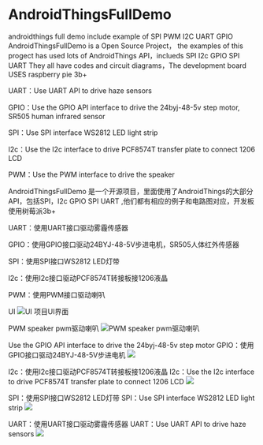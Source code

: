 # AndroidThingsFullDemo
androidthings full demo include example of SPI PWM I2C UART GPIO 
AndroidThingsFullDemo is a Open Source Project，
the examples of this progect has used lots of AndroidThings API，inclueds SPI I2c GPIO SPI UART 
They all have codes and circuit diagrams，The development board USES raspberry pie 3b+

UART：Use UART API to drive haze sensors

GPIO：Use the GPIO API  interface to drive the 24byj-48-5v	 step motor, SR505 human infrared sensor

SPI：Use SPI interface WS2812 LED light strip

I2c：Use the I2c interface to drive PCF8574T transfer plate	to connect 1206 LCD

PWM：Use the PWM interface to drive the speaker



AndroidThingsFullDemo 是一个开源项目，里面使用了AndroidThings的大部分API，包括SPI，I2c
GPIO SPI UART ,他们都有相应的例子和电路图对应，开发板使用树莓派3b+

UART：使用UART接口驱动雾霾传感器

GPIO：使用GPIO接口驱动24BYJ-48-5V步进电机，SR505人体红外传感器

SPI：使用SPI接口WS2812 LED灯带

I2c：使用I2c接口驱动PCF8574T转接板接1206液晶

PWM：使用PWM接口驱动喇叭

UI ![UI  项目UI界面](https://github.com/tianyalian/AndroidThingsFullDemo/blob/master/pic/pic6.png)

PWM speaker pwm驱动喇叭
![PWM speaker pwm驱动喇叭](https://github.com/tianyalian/AndroidThingsFullDemo/blob/master/pic/pwm__speaker.png)

Use the GPIO API  interface to drive the 24byj-48-5v	 step motor
GPIO：使用GPIO接口驱动24BYJ-48-5V步进电机
![](https://github.com/tianyalian/AndroidThingsFullDemo/blob/master/pic/gpio_stepmoter.jpg)

I2c：使用I2c接口驱动PCF8574T转接板接1206液晶
I2c：Use the I2c interface to drive PCF8574T transfer plate	to connect 1206 LCD
![](https://github.com/tianyalian/AndroidThingsFullDemo/blob/master/pic/i2c_1206.png)

SPI：使用SPI接口WS2812 LED灯带
SPI：Use SPI interface WS2812 LED light strip
![](https://github.com/tianyalian/AndroidThingsFullDemo/blob/master/pic/spi_sw2812.png)

UART：使用UART接口驱动雾霾传感器
UART：Use UART API to drive haze sensors
![](https://github.com/tianyalian/AndroidThingsFullDemo/blob/master/pic/uart_senser.jpg)


